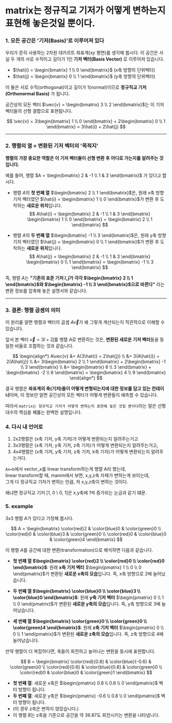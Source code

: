 # matrix는 정규직교 기저가 어떻게 변하는지 표현해 놓은것일 뿐이다.

### **1. 모든 공간은 '기저(Basis)'로 이루어져 있다**

우리가 흔히 사용하는 2차원 데카르트 좌표계($xy$ 평면)를 생각해 봅시다. 이 공간은 사실 두 개의 서로 수직이고 길이가 1인 **기저 벡터(Basis Vector)** 로 이루어져 있습니다.

-   $\hat{i} = \begin{bmatrix} 1 \\ 0 \end{bmatrix}$ (x축 방향의 단위벡터)
-   $\hat{j} = \begin{bmatrix} 0 \\ 1 \end{bmatrix}$ (y축 방향의 단위벡터)

이 둘은 서로 수직(orthogonal)이고 길이가 1(normal)이므로 **정규직교 기저(Orthonormal Basis)** 가 됩니다.

공간상의 모든 벡터 $\vec{v} = \begin{bmatrix} 3 \\ 2 \end{bmatrix}$는 이 기저 벡터들의 선형 결합으로 표현됩니다.

$$ \vec{v} = 3\begin{bmatrix} 1 \\ 0 \end{bmatrix} + 2\begin{bmatrix} 0 \\ 1 \end{bmatrix} = 3\hat{i} + 2\hat{j} $$

---

### **2. 행렬의 열 = 변환된 기저 벡터의 '목적지'**

**행렬의 가장 중요한 역할은 이 기저 벡터들이 선형 변환 후 어디로 가는지를 알려주는 것입니다.**

예를 들어, 행렬 $A = \begin{bmatrix} 2 & -1 \\ 1 & 3 \end{bmatrix}$ 가 있다고 합시다.

-   행렬 $A$의 **첫 번째 열** $\begin{bmatrix} 2 \\ 1 \end{bmatrix}$은, 원래 x축 방향 기저 벡터였던 $\hat{i} = \begin{bmatrix} 1 \\ 0 \end{bmatrix}$가 변환 후 도착하는 **새로운 위치**입니다.
    $$ A\hat{i} = \begin{bmatrix} 2 & -1 \\ 1 & 3 \end{bmatrix} \begin{bmatrix} 1 \\ 0 \end{bmatrix} = \begin{bmatrix} 2 \\ 1 \end{bmatrix} $$

-   행렬 $A$의 **두 번째 열** $\begin{bmatrix} -1 \\ 3 \end{bmatrix}$은, 원래 y축 방향 기저 벡터였던 $\hat{j} = \begin{bmatrix} 0 \\ 1 \end{bmatrix}$가 변환 후 도착하는 **새로운 위치**입니다.
    $$ A\hat{j} = \begin{bmatrix} 2 & -1 \\ 1 & 3 \end{bmatrix} \begin{bmatrix} 0 \\ 1 \end{bmatrix} = \begin{bmatrix} -1 \\ 3 \end{bmatrix} $$

즉, 행렬 $A$는 **"기존의 표준 기저 $\hat{i}, \hat{j}$가 각각 $\begin{bmatrix} 2 \\ 1 \end{bmatrix}$와 $\begin{bmatrix} -1 \\ 3 \end{bmatrix}$으로 바뀐다"** 라는 변환 정보를 압축해 놓은 설명서와 같습니다.

---

### **3. 결론: 행렬 곱셈의 의미**

이 원리를 알면 행렬과 벡터의 곱셈 $A\vec{v}$가 왜 그렇게 계산되는지 직관적으로 이해할 수 있습니다.

앞서 본 벡터 $\vec{v} = 3\hat{i} + 2\hat{j}$를 행렬 $A$로 변환하는 것은, **변환된 새로운 기저 벡터**들을 동일한 비율로 조합하는 것과 같습니다.

$$
\begin{align*}
A\vec{v} &= A(3\hat{i} + 2\hat{j}) \\
&= 3(A\hat{i}) + 2(A\hat{j}) \\
&= 3\begin{bmatrix} 2 \\ 1 \end{bmatrix} + 2\begin{bmatrix} -1 \\ 3 \end{bmatrix} \\
&= \begin{bmatrix} 6 \\ 3 \end{bmatrix} + \begin{bmatrix} -2 \\ 6 \end{bmatrix} = \begin{bmatrix} 4 \\ 9 \end{bmatrix}
\end{align*}
$$

결국 행렬은 **좌표계의 축(기저)들이 어떻게 변형되는지에 대한 정보를 담고 있는 컨테이너**이며, 이 정보만 알면 공간상의 모든 벡터가 어떻게 변환될지 예측할 수 있습니다. 

따라서 `matrix는 정규직교 기저가 어떻게 변하는지 표현해 놓은 것일 뿐이다`라는 말은 선형대수의 핵심을 꿰뚫는 완벽한 설명입니다.


### 4. 다시 내 언어로 
1. 2x2행렬은 (x축 기저, y축 기저)가 어떻게 변환되는지 알려주는거고
2. 3x3행렬은 (x축 기저, y축 기저, z축 기저)가 어떻게 변환되는지 알려주는거고,
3. 4x4행렬은 (x축 기저, y축 기저, z축 기저, k축 기저)가 어떻게 변환되는지 알려주는거다.

`Ax=b`에서 vector_x를 linear transform하는게 행렬 A라 했는데,\
linear transform할 때, manim에서 보면, x,y,z축 자체가 변하는게 보이는데,\
그게 다 정규직교 기저가 변하는 만큼, 저 x,y,z축이 변하는 것이다.

왜냐면 정규직교 기저 [1, 0 \ 0, 1]은 x,y축에 1씩 증가되는 눈금과 같기 떄문.


### 5. example 

3x3 행렬 $A$가 있다고 가정해 봅시다.

$$ A = \begin{bmatrix} \color{red}2 & \color{blue}0 & \color{green}0 \\ \color{red}0 & \color{blue}3 & \color{green}0 \\ \color{red}0 & \color{blue}0 & \color{green}4 \end{bmatrix} $$

이 행렬 $A$를 공간에 대한 변환(transformation)으로 해석하면 다음과 같습니다.

-   **첫 번째 열 $\begin{bmatrix} \color{red}2 \\ \color{red}0 \\ \color{red}0 \end{bmatrix}$**: 원래 **x축 기저 벡터** $\begin{pmatrix} 1 \\ 0 \\ 0 \end{pmatrix}$가 변환된 **새로운 x축의 모습**입니다. 즉, x축 방향으로 2배 늘어났습니다.

-   **두 번째 열 $\begin{bmatrix} \color{blue}0 \\ \color{blue}3 \\ \color{blue}0 \end{bmatrix}$**: 원래 **y축 기저 벡터** $\begin{pmatrix} 0 \\ 1 \\ 0 \end{pmatrix}$가 변환된 **새로운 y축의 모습**입니다. 즉, y축 방향으로 3배 늘어났습니다.

-   **세 번째 열 $\begin{bmatrix} \color{green}0 \\ \color{green}0 \\ \color{green}4 \end{bmatrix}$**: 원래 **z축 기저 벡터** $\begin{pmatrix} 0 \\ 0 \\ 1 \end{pmatrix}$가 변환된 **새로운 z축의 모습**입니다. 즉, z축 방향으로 4배 늘어났습니다.

만약 행렬이 더 복잡하다면, 축들이 회전하고 늘어나는 변환을 동시에 표현합니다.

$$ B = \begin{bmatrix} \color{red}{0.8} & \color{blue}{-0.6} & \color{green}0 \\ \color{red}{0.6} & \color{blue}{0.8} & \color{green}0 \\ \color{red}0 & \color{blue}0 & \color{green}1 \end{bmatrix} $$

-   **첫 번째 열**: 새로운 x축은 $\begin{pmatrix} 0.8 \\ 0.6 \\ 0 \end{pmatrix}$ 벡터 방향이 됩니다.
-   **두 번째 열**: 새로운 y축은 $\begin{pmatrix} -0.6 \\ 0.8 \\ 0 \end{pmatrix}$ 벡터 방향이 됩니다.
-   (이 경우 z축은 변하지 않았습니다.)
-   이 행렬 $B$는 z축을 기준으로 공간을 약 36.87도 회전시키는 변환을 나타냅니다.
